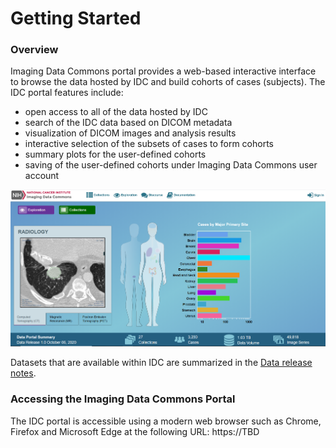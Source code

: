 # Getting Started

### Overview

Imaging Data Commons portal provides a web-based interactive interface to browse the data hosted by IDC and build cohorts of cases \(subjects\). The IDC portal features include:

* open access to all of the data hosted by IDC
* search of the IDC data based on DICOM metadata
* visualization of DICOM images and analysis results
* interactive selection of the subsets of cases to form cohorts
* summary plots for the user-defined cohorts
* saving of the user-defined cohorts under Imaging Data Commons user account

![](../.gitbook/assets/homepage.png)

Datasets that are available within IDC are summarized in the [Data release notes](../data/data-release-notes.md).

### Accessing the Imaging Data Commons Portal

The IDC portal is accessible using a modern web browser such as Chrome, Firefox and Microsoft Edge at the following URL: https://TBD



